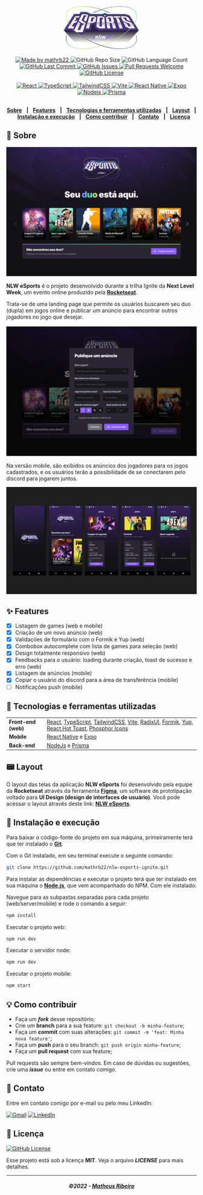 <div align="center">
   <img alt="NLW eSports" src=".github/logo-nlw-esports.svg" width="40%"/>
</div>
<br/>
<div align="center">
   <a href="https://github.com/mathrb22">
      <img alt="Made by mathrb22" src="https://img.shields.io/badge/made%20by-mathrb22-yellow">
   </a>
   <img alt="GitHub Repo Size" src="https://img.shields.io/github/repo-size/mathrb22/nlw-esports-ignite">
   <img alt="GitHub Language Count" src="https://img.shields.io/github/languages/count/mathrb22/nlw-esports-ignite">
   <a href="https://github.com/mathrb22/nlw-esports-ignite/commits/main">
      <img alt="GitHub Last Commit" src="https://img.shields.io/github/last-commit/mathrb22/nlw-esports-ignite">
   </a>
   <a href="https://github.com/mathrb22/nlw-esports-ignite/issues">
      <img alt="GitHub Issues" src="https://img.shields.io/github/issues/mathrb22/nlw-esports-ignite">
   </a>
   <a href="https://github.com/mathrb22/nlw-esports-ignite/pulls">
      <img alt="Pull Requests Welcome" src="https://img.shields.io/badge/PRs-welcome-brightgreen.svg?style=flat-square">
   </a>
   <a href="https://github.com/mathrb22/nlw-esports-ignite/blob/main/LICENSE.md">
      <img alt="GitHub License" src="https://img.shields.io/github/license/mathrb22/nlw-esports-ignite">
   </a>
   </br>
   </br>
   <a href="#-tecnologias-utilizadas">
      <img alt="React" src="https://img.shields.io/badge/react%20-%2320232a.svg?&style=for-the-badge&logo=react&logoColor=%2361DAFB">
      <img alt="TypeScript" src="https://img.shields.io/badge/typescript%20-%23007ACC.svg?&style=for-the-badge&logo=typescript&logoColor=white">
      <img alt="TailwindCSS" src="https://img.shields.io/badge/tailwindcss-%2338B2AC.svg?style=for-the-badge&logo=tailwind-css&logoColor=white">
      <img alt="Vite" src="https://img.shields.io/badge/vite-%23646CFF.svg?style=for-the-badge&logo=vite&logoColor=white">
      <img alt="React Native" src="https://img.shields.io/badge/react_native-%2320232a.svg?style=for-the-badge&logo=react&logoColor=%2361DAFB">
      <img alt="Expo" src="https://img.shields.io/badge/expo-1C1E24?style=for-the-badge&logo=expo&logoColor=#D04A37">
      <img alt="Nodejs" src="https://img.shields.io/badge/node.js-6DA55F?style=for-the-badge&logo=node.js&logoColor=white">
      <img alt="Prisma" src="https://img.shields.io/badge/Prisma-3982CE?style=for-the-badge&logo=Prisma&logoColor=white">
   </a>
</div>

</br>
<div align="center">

[**Sobre**](#-sobre) &nbsp;&nbsp;**|**&nbsp;&nbsp;
[**Features**](#-features) &nbsp;&nbsp;**|**&nbsp;&nbsp;
[**Tecnologias e ferramentas utilizadas**](#-tecnologias-e-ferramentas-utilizadas) &nbsp;&nbsp;**|**&nbsp;&nbsp;
[**Layout**](#-layout) &nbsp;&nbsp;**|**&nbsp;&nbsp;
[**Instalação e execução**](#-instalação-e-execução) &nbsp;&nbsp;**|**&nbsp;&nbsp;
[**Como contribuir**](#-como-contribuir) &nbsp;&nbsp;**|**&nbsp;&nbsp;
[**Contato**](#-contato) &nbsp;&nbsp;**|**&nbsp;&nbsp;
[**Licença**](#-licença)

</div>

## 📃 Sobre

<img src=".github/landing-web.png" alt="Landing page NLW eSports" />

<br/>

**NLW eSports** é o projeto desenvolvido durante a trilha Ignite da **Next Level Week**, um evento online produzido pela [**Rocketseat**](https://github.com/Rocketseat).

Trata-se de uma landing page que permite os usuários buscarem seu duo (dupla) em jogos online e publicar um anúncio para encontrar outros jogadores no jogo que desejar.
<br/>
<br/>
<img src=".github/create-ad-web.png" alt="Modal de criação de anúncio" />

Na versão mobile, são exibidos os anúncios dos jogadores para os jogos cadastrados, e os usuários terão a possibilidade de se conectarem pelo discord para jogarem juntos.

<img src=".github/mobile-screens.png" alt="Telas do aplicativo mobile" />

## ✨ Features

- [x] Listagem de games (web e mobile)
- [x] Criação de um novo anúncio (web)
- [x] Validações de formulário com o Formik e Yup (web)
- [x] Combobox autocomplete com lista de games para seleção (web)
- [x] Design totalmente responsivo (web)
- [x] Feedbacks para o usuário: loading durante criação, toast de sucesso e erro (web)
- [x] Listagem de anúncios (mobile)
- [x] Copiar o usuário do discord para a área de transferência (mobile)
- [ ] Notificações push (mobile)

## 🚀 Tecnologias e ferramentas utilizadas

<table>
   <tbody>
      <tr>
         <td style="font-weight: bold">Front-end (web)</td>
         <td>
         <a href="https://reactjs.org/" target="_blank" rel="noopener noreferrer">React</a>,
         <a href="https://www.typescriptlang.org/" target="_blank" rel="noopener noreferrer">TypeScript</a>,
         <a href="https://tailwindcss.com/" target="_blank" rel="noopener noreferrer">TailwindCSS</a>,
         <a href="https://vitejs.dev/" target="_blank" rel="noopener noreferrer">Vite</a>,
         <a href="https://www.radix-ui.com/" target="_blank" rel="noopener noreferrer">RadixUI</a>,
         <a href="https://formik.org/" target="_blank" rel="noopener noreferrer" >Formik</a>,
         <a href="https://www.npmjs.com/package/yup" target="_blank" rel="noopener noreferrer" >Yup</a>,
         <a href="https://react-hot-toast.com/" target="_blank" rel="noopener noreferrer" >React Hot Toast</a>,
         <a href="https://phosphoricons.com/" target="_blank" rel="noopener noreferrer" >Phosphor Icons</a>
         </td>
      </tr>
      <tr>
         <td style="font-weight: bold">Mobile</td>
         <td>
          <a href="https://reactnative.dev/" target="_blank" rel="noopener noreferrer">React Native</a> e
          <a href="https://expo.dev/" target="_blank" rel="noopener noreferrer">Expo</a>
         </td>
      </tr>
      <tr>
         <td style="font-weight: bold">Back-end</td>
         <td>
          <a href="https://nodejs.org/en/" target="_blank" rel="noopener noreferrer">NodeJs</a>
         e
             <a href="https://www.prisma.io/" target="_blank" rel="noopener noreferrer">Prisma</a>
         </td>
      </tr>
   </tbody>
</table>

## 📟 Layout

O layout das telas da aplicação **NLW eSports** foi desenvolvido pela equipe da **Rocketseat** através da ferramenta [**Figma**](https://www.figma.com), um software de prototipação voltado para **UI Design (design de interfaces de usuário)**.
Você pode acessar o layout através deste link: [**NLW eSports**](https://www.figma.com/community/file/1150897317533332617).

## 🔧 Instalação e execução

Para baixar o código-fonte do projeto em sua máquina, primeiramente terá que ter instalado o [**Git**](https://git-scm.com/).

Com o Git instalado, em seu terminal execute o seguinte comando:

```bash
git clone https://github.com/mathrb22/nlw-esports-ignite.git
```

Para instalar as dependências e executar o projeto terá que ter instalado em sua máquina o [**Node.js**](https://nodejs.org/en/), que vem acompanhado do NPM. Com ele instalado:

Navegue para as subpastas separadas para cada projeto (web/server/mobile) e rode o comando a seguir:

```bash
npm install
```

Executar o projeto web:

```bash
npm run dev

```

Executar o servidor node:

```bash
npm run dev

```

Executar o projeto mobile:

```bash
npm start

```

## 💡 Como contribuir

- Faça um **_fork_** desse repositório;
- Crie um **branch** para a sua feature: `git checkout -b minha-feature`;
- Faça um **commit** com suas alterações: `git commit -m 'feat: Minha nova feature'`;
- Faça um **push** para o seu branch: `git push origin minha-feature`;
- Faça um **pull request** com sua feature;

Pull requests são sempre bem-vindos. Em caso de dúvidas ou sugestões, crie uma _**issue**_ ou entre em contato comigo.

## 📲 Contato

Entre em contato comigo por e-mail ou pelo meu LinkedIn:

<a href="mailto:math.ribeiro.dev@gmail.com"><img src="https://img.shields.io/badge/Gmail-D14836?style=for-the-badge&logo=gmail&logoColor=white" alt="Gmail"/></a>
<a href="https://www.linkedin.com/in/matheus-ribeiro-dev/"><img src="https://img.shields.io/badge/linkedin%20-%230077B5.svg?&style=for-the-badge&logo=linkedin&logoColor=white" alt="LinkedIn"/></a>

## 📝 Licença

<a href="https://github.com/mathrb22/nlw-esports-ignite/blob/main/LICENSE">
    <img alt="GitHub License" src="https://img.shields.io/github/license/mathrb22/nlw-esports-ignite">
</a>

Esse projeto está sob a licença **MIT**. Veja o arquivo _**LICENSE**_ para mais detalhes.

---

<h5 align="center">
  &copy;2022 - <a href="https://github.com/mathrb22/">Matheus Ribeiro</a>
</h5>

